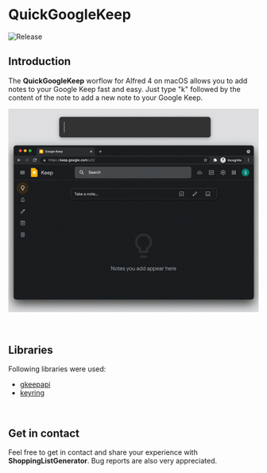 # QuickGoogleKeep
![Release](https://img.shields.io/badge/Release-0.1-9cf)

## Introduction
The **QuickGoogleKeep** worflow for Alfred 4 on macOS allows you to add notes to your Google Keep fast and easy.
Just type "k" followed by the content of the note to add a new note to your Google Keep.

<p align="center">
<img src="https://github.com/stevensolleder/QuickGoogleKeep/blob/main/screenshots/showcase.gif" img>
</p>
<br>

## Libraries
Following libraries were used:
- [gkeepapi](https://github.com/kiwiz/gkeepapi)
- [keyring](https://github.com/jaraco/keyring)
<br>

## Get in contact
Feel free to get in contact and share your experience with **ShoppingListGenerator**. Bug reports are also very appreciated.
